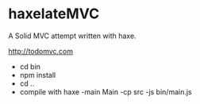 # haxelateMVC
A Solid MVC attempt written with haxe. 

http://todomvc.com

- cd bin
- npm install
- cd ..
- compile with haxe -main Main -cp src -js bin/main.js

